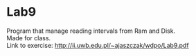 # Lab9

Program that manage reading intervals from Ram and Disk.  
Made for class.  
Link to exercise: http://ii.uwb.edu.pl/~ajaszczak/wdpo/Lab9.pdf
